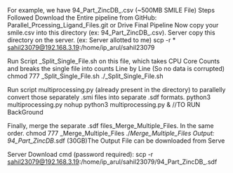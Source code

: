 For example, we have 94_Part_ZincDB_.csv (~500MB SMILE File)
Steps Followed
Download the Entire pipeline from GitHub: Parallel_Prcessing_Ligand_Files.git or Drive Final Pipeline
Now copy your smile.csv into this directory (ex: 94_Part_ZincDB_.csv).
Server copy this directory on the server. (ex: Server allotted to me)
scp -r * sahil23079@192.168.3.19:/home/ip_arul/sahil23079

Run Script _Split_Single_File.sh on this file, which takes CPU Core Counts and breaks the single file into counts Line by Line (So no data is corrupted)
chmod 777 _Split_Single_File.sh
./_Split_Single_File.sh

Run script multiprocessing.py (already present in the directory) to parallelly convert those separately .smi files into separate .sdf formats.
python3 multiprocessing.py
nohup python3 multiprocessing.py &	//TO RUN BackGround

Finally, merge the separate .sdf files_Merge_Multiple_Files. In the same order.
chmod 777 _Merge_Multiple_Files
./_Merge_Multiple_Files
Output: 94_Part_ZincDB_.sdf (30GB)The Output File can be downloaded from Serve

Server Download cmd (password required): 
scp -r sahil23079@192.168.3.19:/home/ip_arul/sahil23079/94_Part_ZincDB_.sdf
